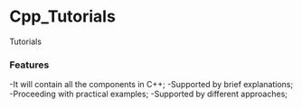 # Cpp_Tutorials
Tutorials
### Features
-It will contain all the components in C++;
-Supported by brief explanations;
-Proceeding with practical examples;
-Supported by different approaches;

